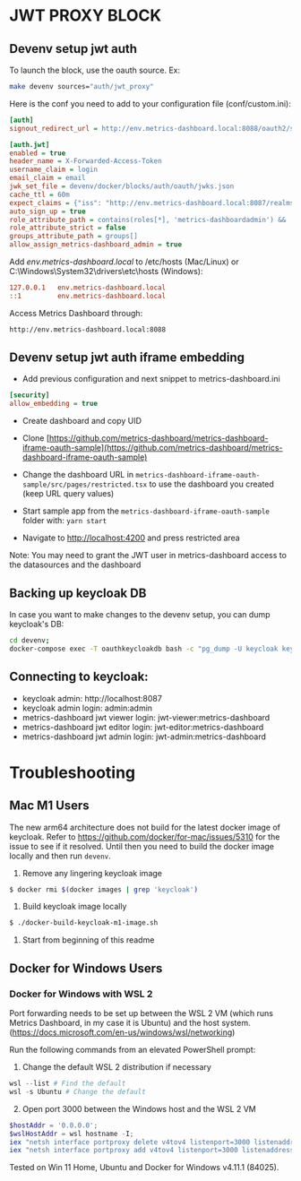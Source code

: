 # JWT PROXY BLOCK
## Devenv setup jwt auth

To launch the block, use the oauth source. Ex:

```bash
make devenv sources="auth/jwt_proxy"
```

Here is the conf you need to add to your configuration file (conf/custom.ini):

```ini
[auth]
signout_redirect_url = http://env.metrics-dashboard.local:8088/oauth2/sign_out

[auth.jwt]
enabled = true
header_name = X-Forwarded-Access-Token
username_claim = login
email_claim = email
jwk_set_file = devenv/docker/blocks/auth/oauth/jwks.json
cache_ttl = 60m
expect_claims = {"iss": "http://env.metrics-dashboard.local:8087/realms/metrics-dashboard", "azp": "metrics-dashboard-oauth"}
auto_sign_up = true
role_attribute_path = contains(roles[*], 'metrics-dashboardadmin') && 'Metrics DashboardAdmin' || contains(roles[*], 'admin') && 'Admin' || contains(roles[*], 'editor') && 'Editor' || 'Viewer'
role_attribute_strict = false
groups_attribute_path = groups[]
allow_assign_metrics-dashboard_admin = true
```

Add *env.metrics-dashboard.local* to /etc/hosts (Mac/Linux) or C:\Windows\System32\drivers\etc\hosts (Windows):
```ini
127.0.0.1   env.metrics-dashboard.local
::1         env.metrics-dashboard.local
```

Access Metrics Dashboard through: 

```sh
http://env.metrics-dashboard.local:8088
```

## Devenv setup jwt auth iframe embedding

- Add previous configuration and next snippet to metrics-dashboard.ini

```ini
[security]
allow_embedding = true
```

- Create dashboard and copy UID

- Clone [https://github.com/metrics-dashboard/metrics-dashboard-iframe-oauth-sample](https://github.com/metrics-dashboard/metrics-dashboard-iframe-oauth-sample)

- Change the dashboard URL in `metrics-dashboard-iframe-oauth-sample/src/pages/restricted.tsx` to use the dashboard you created (keep URL query values)

- Start sample app from the `metrics-dashboard-iframe-oauth-sample` folder with: `yarn start`

- Navigate to [http://localhost:4200](http://localhost:4200) and press restricted area

Note: You may need to grant the JWT user in metrics-dashboard access to the datasources and the dashboard

## Backing up keycloak DB

In case you want to make changes to the devenv setup, you can dump keycloak's DB:

```bash
cd devenv;
docker-compose exec -T oauthkeycloakdb bash -c "pg_dump -U keycloak keycloak" > docker/blocks/auth/jwt_proxy/cloak.sql
```

## Connecting to keycloak:

- keycloak admin:                     http://localhost:8087
- keycloak admin login:               admin:admin
- metrics-dashboard jwt viewer login:          jwt-viewer:metrics-dashboard
- metrics-dashboard jwt editor login:          jwt-editor:metrics-dashboard
- metrics-dashboard jwt admin login:           jwt-admin:metrics-dashboard

# Troubleshooting

## Mac M1 Users

The new arm64 architecture does not build for the latest docker image of keycloak. Refer to https://github.com/docker/for-mac/issues/5310 for the issue to see if it resolved.
Until then you need to build the docker image locally and then run `devenv`.

1. Remove any lingering keycloak image
```sh
$ docker rmi $(docker images | grep 'keycloak')
```
1. Build keycloak image locally
```sh
$ ./docker-build-keycloak-m1-image.sh
```
1. Start from beginning of this readme

## Docker for Windows Users

### Docker for Windows with WSL 2

Port forwarding needs to be set up between the WSL 2 VM (which runs Metrics Dashboard, in my case it is Ubuntu) and the host system. (https://docs.microsoft.com/en-us/windows/wsl/networking)

Run the following commands from an elevated PowerShell prompt:
1. Change the default WSL 2 distribution if necessary
```powershell
wsl --list # Find the default
wsl -s Ubuntu # Change the default
```
2. Open port 3000 between the Windows host and the WSL 2 VM
```powershell
$hostAddr = '0.0.0.0';
$wslHostAddr = wsl hostname -I;
iex "netsh interface portproxy delete v4tov4 listenport=3000 listenaddress=$hostAddr"
iex "netsh interface portproxy add v4tov4 listenport=3000 listenaddress=$hostAddr connectport=3000 connectaddress=$wslHostAddr"
```

Tested on Win 11 Home, Ubuntu and Docker for Windows v4.11.1 (84025).
